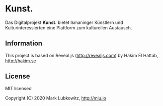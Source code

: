 # Kunst.

Das Digitalprojekt **Kunst.** bietet Ismaninger Künstlern und Kulturinteressierten eine Plattform zum kulturellen Austausch.

## Information

This project is based on Reveal.js (http://revealjs.com) by Hakim El Hattab, http://hakim.se

## License

MIT licensed

Copyright (C) 2020 Mark Lubkowitz, http://mlu.io
